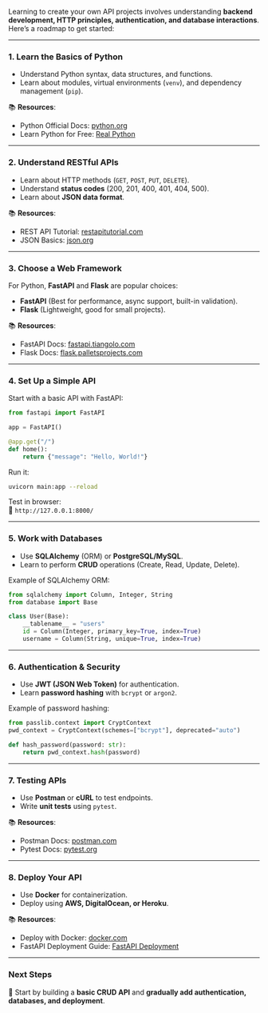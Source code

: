 Learning to create your own API projects involves understanding **backend development, HTTP principles, authentication, and database interactions**. Here’s a roadmap to get started:

---

### **1. Learn the Basics of Python**
- Understand Python syntax, data structures, and functions.
- Learn about modules, virtual environments (`venv`), and dependency management (`pip`).

📚 **Resources**:  
- Python Official Docs: [python.org](https://docs.python.org/3/)
- Learn Python for Free: [Real Python](https://realpython.com/)

---

### **2. Understand RESTful APIs**
- Learn about HTTP methods (`GET`, `POST`, `PUT`, `DELETE`).
- Understand **status codes** (200, 201, 400, 401, 404, 500).
- Learn about **JSON data format**.

📚 **Resources**:  
- REST API Tutorial: [restapitutorial.com](https://restapitutorial.com/)
- JSON Basics: [json.org](https://www.json.org/json-en.html)

---

### **3. Choose a Web Framework**
For Python, **FastAPI** and **Flask** are popular choices:
- **FastAPI** (Best for performance, async support, built-in validation).
- **Flask** (Lightweight, good for small projects).

📚 **Resources**:  
- FastAPI Docs: [fastapi.tiangolo.com](https://fastapi.tiangolo.com/)
- Flask Docs: [flask.palletsprojects.com](https://flask.palletsprojects.com/)

---

### **4. Set Up a Simple API**
Start with a basic API with FastAPI:

```python
from fastapi import FastAPI

app = FastAPI()

@app.get("/")
def home():
    return {"message": "Hello, World!"}
```

Run it:
```sh
uvicorn main:app --reload
```

Test in browser:  
🔗 `http://127.0.0.1:8000/`

---

### **5. Work with Databases**
- Use **SQLAlchemy** (ORM) or **PostgreSQL/MySQL**.
- Learn to perform **CRUD** operations (Create, Read, Update, Delete).

Example of SQLAlchemy ORM:
```python
from sqlalchemy import Column, Integer, String
from database import Base

class User(Base):
    __tablename__ = "users"
    id = Column(Integer, primary_key=True, index=True)
    username = Column(String, unique=True, index=True)
```

---

### **6. Authentication & Security**
- Use **JWT (JSON Web Token)** for authentication.
- Learn **password hashing** with `bcrypt` or `argon2`.

Example of password hashing:
```python
from passlib.context import CryptContext
pwd_context = CryptContext(schemes=["bcrypt"], deprecated="auto")

def hash_password(password: str):
    return pwd_context.hash(password)
```

---

### **7. Testing APIs**
- Use **Postman** or **cURL** to test endpoints.
- Write **unit tests** using `pytest`.

📚 **Resources**:  
- Postman Docs: [postman.com](https://learning.postman.com/)
- Pytest Docs: [pytest.org](https://docs.pytest.org/en/)

---

### **8. Deploy Your API**
- Use **Docker** for containerization.
- Deploy using **AWS, DigitalOcean, or Heroku**.

📚 **Resources**:  
- Deploy with Docker: [docker.com](https://www.docker.com/)
- FastAPI Deployment Guide: [FastAPI Deployment](https://fastapi.tiangolo.com/deployment/)

---

### **Next Steps**
🚀 Start by building a **basic CRUD API** and **gradually add authentication, databases, and deployment**. 